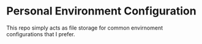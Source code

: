 # Personal Environment Configuration

This repo simply acts as file storage for common envirnoment configurations that I prefer.
